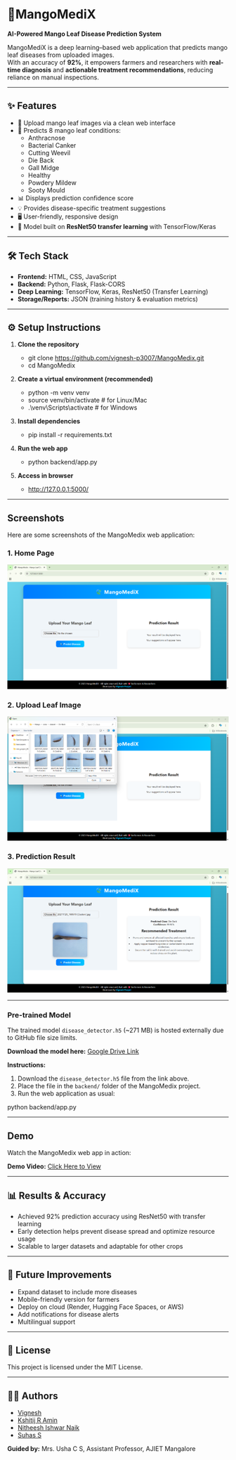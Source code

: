 # 🌿MangoMediX 
**AI-Powered Mango Leaf Disease Prediction System**  

MangoMediX is a deep learning–based web application that predicts mango leaf diseases from uploaded images.  
With an accuracy of **92%**, it empowers farmers and researchers with **real-time diagnosis** and **actionable treatment recommendations**, reducing reliance on manual inspections.  

---

## ✨ Features
- 📸 Upload mango leaf images via a clean web interface  
- 🤖 Predicts 8 mango leaf conditions:
  - Anthracnose  
  - Bacterial Canker  
  - Cutting Weevil  
  - Die Back  
  - Gall Midge  
  - Healthy  
  - Powdery Mildew  
  - Sooty Mould  
- 📊 Displays prediction confidence score  
- 💡 Provides disease-specific treatment suggestions  
- 🖥️ User-friendly, responsive design  
- 🧠 Model built on **ResNet50 transfer learning** with TensorFlow/Keras  

---

## 🛠️ Tech Stack
- **Frontend:** HTML, CSS, JavaScript  
- **Backend:** Python, Flask, Flask-CORS  
- **Deep Learning:** TensorFlow, Keras, ResNet50 (Transfer Learning)  
- **Storage/Reports:** JSON (training history & evaluation metrics)  

---

## ⚙️ Setup Instructions

1. **Clone the repository**
   - git clone https://github.com/vignesh-p3007/MangoMedix.git
   - cd MangoMedix

2. **Create a virtual environment (recommended)**
     - python -m venv venv
     - source venv/bin/activate   # for Linux/Mac
     - .\venv\Scripts\activate    # for Windows

3. **Install dependencies**
     - pip install -r requirements.txt

4. **Run the web app**
      - python backend/app.py

5. **Access in browser**
      - http://127.0.0.1:5000/
    
---

## Screenshots

Here are some screenshots of the MangoMedix web application:

### 1. Home Page
![Home Page](screenshots/home_page.png)

### 2. Upload Leaf Image
![Upload Page](screenshots/upload_page.png)

### 3. Prediction Result
![Prediction Result](screenshots/prediction_result.png)

---

### Pre-trained Model

The trained model `disease_detector.h5` (~271 MB) is hosted externally due to GitHub file size limits.  

**Download the model here:** [Google Drive Link](https://drive.google.com/file/d/1IR_KaRTu36PF7MKqXWnoakgL6z2iGNpX/view?usp=drive_link)  

**Instructions:**
1. Download the `disease_detector.h5` file from the link above.
2. Place the file in the `backend/` folder of the MangoMedix project.
3. Run the web application as usual:
   
  python backend/app.py

---

## Demo

Watch the MangoMedix web app in action:

**Demo Video:** [Click Here to View](https://drive.google.com/file/d/1vjyj6GXkkCFYufw_3UGDOo0Vt-6c4dT2/view?usp=drive_link)

---

## 📊 Results & Accuracy

- Achieved 92% prediction accuracy using ResNet50 with transfer learning
- Early detection helps prevent disease spread and optimize resource usage
- Scalable to larger datasets and adaptable for other crops

---

## 🚀 Future Improvements

- Expand dataset to include more diseases
- Mobile-friendly version for farmers
- Deploy on cloud (Render, Hugging Face Spaces, or AWS)
- Add notifications for disease alerts
- Multilingual support

---

## 📜 License

This project is licensed under the MIT License.

---

## 👨‍💻 Authors

- [Vignesh](https://www.linkedin.com/in/vignesh-p3007)  
- [Kshitij R Amin](https://www.linkedin.com/in/kshitij-amin-9a2274208/)  
- [Nitheesh Ishwar Naik](#)  
- [Suhas S](https://www.linkedin.com/in/suhas-s-2773082a6/)  

**Guided by:** Mrs. Usha C S, Assistant Professor, AJIET Mangalore
